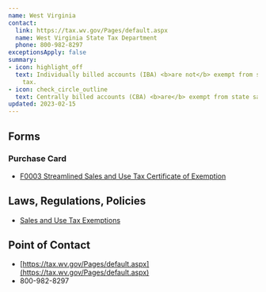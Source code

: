 ```yaml
---
name: West Virginia
contact:
  link: https://tax.wv.gov/Pages/default.aspx
  name: West Virginia State Tax Department
  phone: 800-982-8297
exceptionsApply: false
summary:
- icon: highlight_off
  text: Individually billed accounts (IBA) <b>are not</b> exempt from state sales
    tax.
- icon: check_circle_outline
  text: Centrally billed accounts (CBA) <b>are</b> exempt from state sales tax.
updated: 2023-02-15
---
```


## Forms

### Purchase Card

* [F0003 Streamlined Sales and Use Tax Certificate of Exemption](https://tax.wv.gov/Business/SalesAndUseTax/StreamlinedSalesAndUseTax/Pages/StreamlinedSalesAndUseTax.aspx)

## Laws, Regulations, Policies

* [Sales and Use Tax Exemptions](https://tax.wv.gov/Documents/TSD/tsd300.pdf)

## Point of Contact
- [https://tax.wv.gov/Pages/default.aspx](https://tax.wv.gov/Pages/default.aspx)
- 800-982-8297